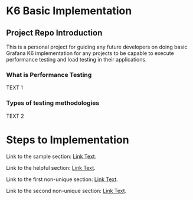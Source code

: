 # K6 Basic Implementation

## Project Repo Introduction
This is a personal project for guiding any future developers on doing basic Grafana K6 implementation for any projects to be capable to execute performance testing and load testing in their applications.

### What is Performance Testing

TEXT 1

### Types of testing methodologies

TEXT 2

# Steps to Implementation

Link to the sample section: [Link Text](#sample-section).

Link to the helpful section: [Link Text](#thisll--be-a-helpful-section-about-the-greek-letter-Θ).

Link to the first non-unique section: [Link Text](#this-heading-is-not-unique-in-the-file).

Link to the second non-unique section: [Link Text](#this-heading-is-not-unique-in-the-file-1).